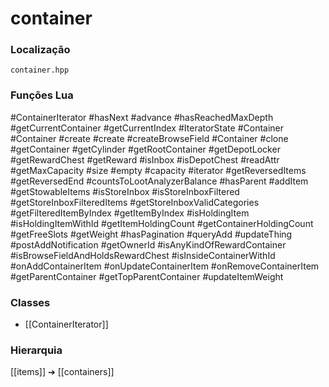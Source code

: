 # container

### Localização
`container.hpp`

### Funções Lua
#ContainerIterator
#hasNext
#advance
#hasReachedMaxDepth
#getCurrentContainer
#getCurrentIndex
#IteratorState
#Container
#Container
#create
#create
#createBrowseField
#Container
#clone
#getContainer
#getCylinder
#getRootContainer
#getDepotLocker
#getRewardChest
#getReward
#isInbox
#isDepotChest
#readAttr
#getMaxCapacity
#size
#empty
#capacity
#iterator
#getReversedItems
#getReversedEnd
#countsToLootAnalyzerBalance
#hasParent
#addItem
#getStowableItems
#isStoreInbox
#isStoreInboxFiltered
#getStoreInboxFilteredItems
#getStoreInboxValidCategories
#getFilteredItemByIndex
#getItemByIndex
#isHoldingItem
#isHoldingItemWithId
#getItemHoldingCount
#getContainerHoldingCount
#getFreeSlots
#getWeight
#hasPagination
#queryAdd
#updateThing
#postAddNotification
#getOwnerId
#isAnyKindOfRewardContainer
#isBrowseFieldAndHoldsRewardChest
#isInsideContainerWithId
#onAddContainerItem
#onUpdateContainerItem
#onRemoveContainerItem
#getParentContainer
#getTopParentContainer
#updateItemWeight

### Classes
- [[ContainerIterator]]

### Hierarquia
[[items]] ➔ [[containers]]
